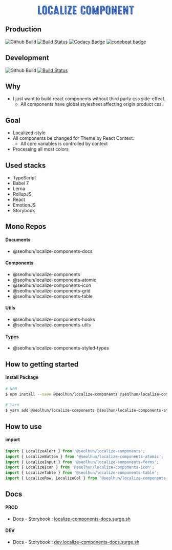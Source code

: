 <div style='text-align: center; margin-top: 40px; width: 100%;'>
  <img src='./.github/logo.png' />
</div>

## Production

![Github Build](https://github.com/Seolhun/localize-components/workflows/Github%20Build/badge.svg?branch=master)
[![Build Status](https://travis-ci.com/Seolhun/localize-components.svg?branch=master)](https://travis-ci.com/Seolhun/localize-components)
[![Codacy Badge](https://api.codacy.com/project/badge/Grade/87c0d9f96fc74d94b60c0c397a6b30c6)](https://www.codacy.com/app/shun10114/localize-components?utm_source=github.com&utm_medium=referral&utm_content=Seolhun/localize-components&utm_campaign=Badge_Grade)
[![codebeat badge](https://codebeat.co/badges/2ab413e3-946a-4719-bb75-07e76851cbba)](https://codebeat.co/projects/github-com-seolhun-localize-components-master)

## Development

![Github Build](https://github.com/Seolhun/localize-components/workflows/Github%20Build/badge.svg?branch=develop)
[![Build Status](https://travis-ci.com/Seolhun/localize-components.svg?branch=develop)](https://travis-ci.com/Seolhun/localize-components)

## Why

- I just want to build react components without third party css side-effect.
  - All components have global stylesheet affecting origin product css.

## Goal

- Localized-style
- All components be changed for Theme by React Context.
  - All core variables is controlled by context
- Processing all most colors

## Used stacks

- TypeScript
- Babel 7
- Lerna
- RollupJS
- React
- EmotionJS
- Storybook

## Mono Repos

#### Documents

- @seolhun/localize-components-docs

#### Components

- @seolhun/localize-components
- @seolhun/localize-components-atomic
- @seolhun/localize-components-icon
- @seolhun/localize-components-grid
- @seolhun/localize-components-table

#### Utils

- @seolhun/localize-components-hooks
- @seolhun/localize-components-utils

#### Types

- @seolhun/localize-components-styled-types

## How to getting started

#### Install Package

```bash
# NPM
$ npm install --save @seolhun/localize-components @seolhun/localize-components-atomic

# Yarn
$ yarn add @seolhun/localize-components @seolhun/localize-components-atomic
```

## How to use

#### import

```js
import { LocalizeAlert } from '@seolhun/localize-components';
import { LocalizeButton } from '@seolhun/localize-components-atomic';
import { LocalizeInput } from '@seolhun/localize-components-forms';
import { LocalizeIcon } from '@seolhun/localize-components-icon';
import { LocalizeTable } from '@seolhun/localize-components-table';
import { LocalizeRow, LocalizeCol } from '@seolhun/localize-components-grid';
```

## Docs

#### PROD

- Docs - Storybook : [localize-components-docs.surge.sh](http://localize-components-docs.surge.sh/#/)

#### DEV

- Docs - Storybook : [dev.localize-components-docs.surge.sh](http://dev.localize-components-docs.surge.sh/#/)
